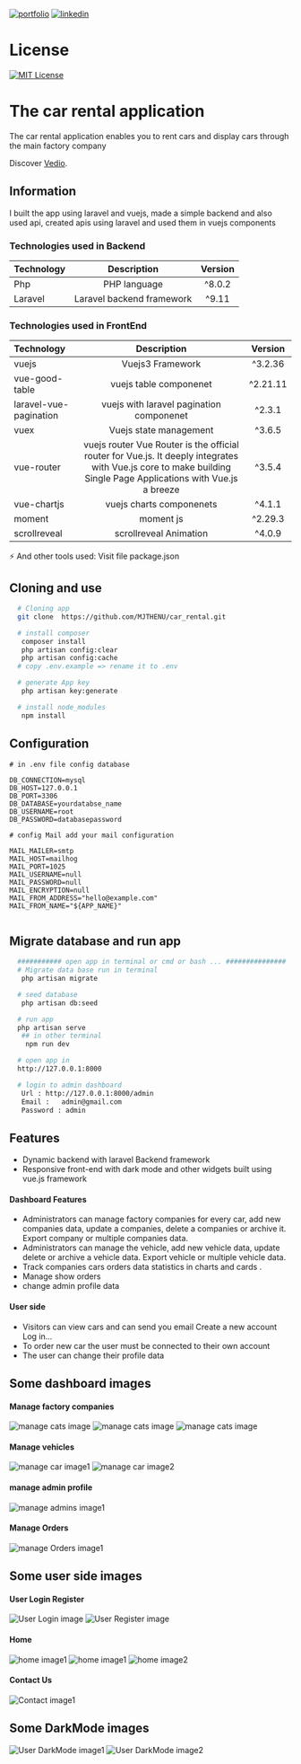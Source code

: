 [![portfolio](https://img.shields.io/badge/my_portfolio-000?style=for-the-badge&logo=ko-fi&logoColor=white)](https://main--abderrahmaneamerrhiportfoliov2.netlify.app/)
[![linkedin](https://img.shields.io/badge/linkedin-0A66C2?style=for-the-badge&logo=linkedin&logoColor=white)](https://www.linkedin.com/in/abderrahmane-amerrhi-807b40201/)

# License

[![MIT License](https://img.shields.io/badge/License-MIT-green.svg)](https://choosealicense.com/licenses/mit/)

# The car rental application

The car rental application enables you to rent cars and display cars through the main factory company

Discover [Vedio](https://abderrahmaneamerrhi.com/assets/carrentalprojectved-36a6384e.mp4).

## Information

I built the app using laravel and vuejs, made a simple backend and also used api, created apis using laravel and used them in vuejs components

### Technologies used in Backend

| Technology |        Description        | Version |
| :--------- | :-----------------------: | :-----: |
| Php        |       PHP language        | ^8.0.2  |
| Laravel    | Laravel backend framework |  ^9.11  |

### Technologies used in FrontEnd

| Technology             |                                                                           Description                                                                           | Version  |
| :--------------------- | :-------------------------------------------------------------------------------------------------------------------------------------------------------------: | :------: |
| vuejs                  |                                                                        Vuejs3 Framework                                                                         | ^3.2.36  |
| vue-good-table         |                                                                     vuejs table componenet                                                                      | ^2.21.11 |
| laravel-vue-pagination |                                                            vuejs with laravel pagination componenet                                                             |  ^2.3.1  |
| vuex                   |                                                                     Vuejs state management                                                                      |  ^3.6.5  |
| vue-router             | vuejs router Vue Router is the official router for Vue.js. It deeply integrates with Vue.js core to make building Single Page Applications with Vue.js a breeze |  ^3.5.4  |
| vue-chartjs            |                                                                    vuejs charts componenets                                                                     |  ^4.1.1  |
| moment                 |                                                                            moment js                                                                            | ^2.29.3  |
| scrollreveal           |                                                                     scrollreveal Animation                                                                      |  ^4.0.9  |

⚡️ And other tools used: Visit file package.json

## Cloning and use

```bash or terminal
  # Cloning app
  git clone  https://github.com/MJTHENU/car_rental.git

  # install composer
   composer install
   php artisan config:clear
   php artisan config:cache
  # copy .env.example => rename it to .env

  # generate App key
   php artisan key:generate

  # install node_modules
   npm install

```

## Configuration

```env
# in .env file config database

DB_CONNECTION=mysql
DB_HOST=127.0.0.1
DB_PORT=3306
DB_DATABASE=yourdatabse_name
DB_USERNAME=root
DB_PASSWORD=databasepassword

# config Mail add your mail configuration

MAIL_MAILER=smtp
MAIL_HOST=mailhog
MAIL_PORT=1025
MAIL_USERNAME=null
MAIL_PASSWORD=null
MAIL_ENCRYPTION=null
MAIL_FROM_ADDRESS="hello@example.com"
MAIL_FROM_NAME="${APP_NAME}"


```

## Migrate database and run app

```bash or terminal
  ########### open app in terminal or cmd or bash ... ###############
  # Migrate data base run in terminal
   php artisan migrate

  # seed database
   php artisan db:seed

  # run app
  php artisan serve
   ## in other terminal
    npm run dev

  # open app in
  http://127.0.0.1:8000

  # login to admin dashboard
   Url : http://127.0.0.1:8000/admin
   Email :   admin@gmail.com
   Password : admin


```

## Features

-   Dynamic backend with laravel Backend framework
-   Responsive front-end with dark mode and other widgets built using vue.js framework

#### Dashboard Features

-   Administrators can manage factory companies for every car, add new companies data, update a companies, delete a companies or archive it. Export company or multiple companies data.
-   Administrators can manage the vehicle, add new vehicle data, update delete or archive a vehicle data. Export vehicle or multiple vehicle data.
-   Track companies cars orders data statistics in charts and cards .
-   Manage show orders
-   change admin profile data

#### User side

-   Visitors can view cars and can send you email Create a new account Log in...
-   To order new car the user must be connected to their own account
-   The user can change their profile data

## Some dashboard images

#### Manage factory companies

![manage cats image](https://github.com/AbderrahmaneAmerhhi/car_rental_app/blob/main/public/images/github/backend/companis.png)
![manage cats image](https://github.com/AbderrahmaneAmerhhi/car_rental_app/blob/main/public/images/github/backend/companisadd.png)
![manage cats image](https://github.com/AbderrahmaneAmerhhi/car_rental_app/blob/main/public/images/github/backend/Homestatistics.png)

#### Manage vehicles

![manage car image1](https://github.com/AbderrahmaneAmerhhi/car_rental_app/blob/main/public/images/github/backend/carsmanage.png)
![manage car image2](https://github.com/AbderrahmaneAmerhhi/car_rental_app/blob/main/public/images/github/backend/addcars.png)

#### manage admin profile

![manage admins image1](https://github.com/AbderrahmaneAmerhhi/car_rental_app/blob/main/public/images/github/backend/updatadminprofile.png)

#### Manage Orders

![manage Orders image1](https://github.com/AbderrahmaneAmerhhi/Digital-store/blob/main/public/Githubfiles/backend/manageorders.png)

## Some user side images

#### User Login Register

![User Login image](https://github.com/AbderrahmaneAmerhhi/car_rental_app/blob/main/public/images/github/frontend/login.png)
![User Register image](https://github.com/AbderrahmaneAmerhhi/car_rental_app/blob/main/public/images/github/frontend/register.png)

#### Home

![ home image1](https://github.com/AbderrahmaneAmerhhi/car_rental_app/blob/main/public/images/github/frontend/homestart.png)
![ home image1](https://github.com/AbderrahmaneAmerhhi/car_rental_app/blob/main/public/images/github/frontend/home1.png)
![ home image2](https://github.com/AbderrahmaneAmerhhi/car_rental_app/blob/main/public/images/github/frontend/catscars.png)

#### Contact Us

![ Contact image1](https://github.com/AbderrahmaneAmerhhi/car_rental_app/blob/main/public/images/github/frontend/contact.png)

## Some DarkMode images

![  User DarkMode image1](https://github.com/AbderrahmaneAmerhhi/car_rental_app/blob/main/public/images/github/frontend/DarkMode.png)
![  User DarkMode image2](https://github.com/AbderrahmaneAmerhhi/car_rental_app/blob/main/public/images/github/backend/darkmode.png)
